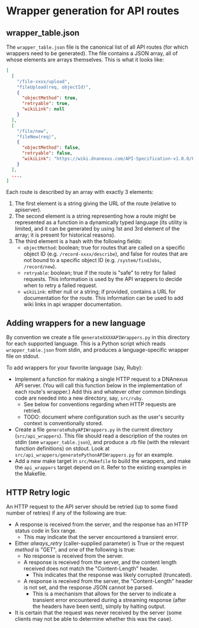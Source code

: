 Wrapper generation for API routes
=================================

wrapper_table.json
------------------

The `wrapper_table.json` file is the canonical list of all API routes (for
which wrappers need to be generated). The file contains a JSON array, all of
whose elements are arrays themselves. This is what it looks like:

```json
[
  [
    "/file-xxxx/upload",
    "fileUpload(req, objectId)",
    {
      "objectMethod": true,
      "retryable": true,
      "wikiLink": null
    }
  ],
  [
    "/file/new",
    "fileNew(req)",
    {
      "objectMethod": false,
      "retryable": false,
      "wikiLink": "https://wiki.dnanexus.com/API-Specification-v1.0.0/Files#API-method%3A-%2Ffile%2Fnew"
    }
  ],
  ...,
]
```

Each route is described by an array with exactly 3 elements:

1. The first element is a string giving the URL of the route (relative to apiserver).
2. The second element is a string representing how a route might be represented as a function in a dynamically typed language (its utility is limited, and it can be generated by using 1st and 3rd element of the array; it is present for historical reasons).
3. The third element is a hash with the following fields:
    * `objectMethod`: boolean; true for routes that are called on a specific object ID (e.g. `/record-xxxx/describe`), and false for routes that are not bound to a specific object ID (e.g. `/system/findJobs`, `/record/new`).
    * `retryable`: boolean; true if the route is "safe" to retry for failed requests. This information is used by the API wrappers to decide when to retry a failed request.
    * `wikiLink`: either null or a string; if provided, contains a URL for documentation for the route. This information can be used to add wiki links in api wrapper documentation.

Adding wrappers for a new language
----------------------------------

By convention we create a file `generateXXXXAPIWrappers.py` in this directory
for each supported language. This is a Python script which reads
`wrapper_table.json` from stdin, and produces a language-specific wrapper file
on stdout.

To add wrappers for your favorite language (say, Ruby):

* Implement a function for making a single HTTP request to a DNAnexus API server. (You will call this function below in the implementation of each route's wrapper.) Add this and whatever other common bindings code are needed into a new directory, say, `src/ruby`.
    * See below for conventions regarding when HTTP requests are retried.
    * TODO: document where configuration such as the user's security context is conventionally stored.
* Create a file `generateRubyAPIWrappers.py` in the current directory (`src/api_wrappers`). This file should read a description of the routes on stdin (see `wrapper_table.json`), and produce a .rb file (with the relevant function definitions) on stdout. Look at `src/api_wrappers/generatePythonAPIWrappers.py` for an example.
* Add a new make target in `src/Makefile` to build the wrappers, and make the `api_wrappers` target depend on it. Refer to the existing examples in the Makefile.

HTTP Retry logic
----------------

An HTTP request to the API server should be retried (up to some fixed number of retries) if any of the following are true:

* A response is received from the server, and the response has an HTTP status code in 5xx range.
    * This may indicate that the server encountered a transient error.
* Either *always_retry* (caller-supplied parameter) is True or the request *method* is "GET", and one of the following is true:
    * No response is received from the server.
    * A response is received from the server, and the content length received does not match the "Content-Length" header.
        * This indicates that the response was likely corrupted (truncated).
    * A response is received from the server, the "Content-Length" header is not set, and the response JSON cannot be parsed.
        * This is a mechanism that allows for the server to indicate a transient error encountered during a streaming response (after the headers have been sent), simply by halting output.
* It is certain that the request was never received by the server (some clients may not be able to determine whether this was the case).
